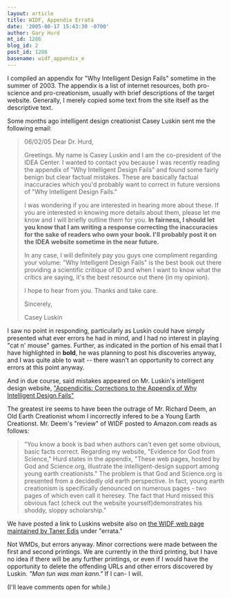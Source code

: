 ```yaml
---
layout: article
title: WIDF, Appendix Errata
date: '2005-08-17 15:43:30 -0700'
author: Gary Hurd
mt_id: 1286
blog_id: 2
post_id: 1286
basename: widf_appendix_e
---
```

I compiled an appendix for "Why Intelligent Design Fails" sometime in the summer of 2003.  The appendix is a list of internet resources, both pro-science and pro-creationism, usually with brief descriptions of the target website.  Generally, I merely copied some text from the site itself as the descriptive text.

Some months ago intelligent design creationist Casey Luskin sent me the following email:

> 06/02/05
> Dear Dr. Hurd,
> 
> Greetings. My name is Casey Luskin and I am the co-president of the IDEA Center.  I wanted to contact you because I was recently reading the appendix of "Why Intelligent Design Fails" and found some fairly benign but clear factual mistakes.  These are basically factual inaccuracies which you'd probably want to correct in future versions of "Why Intelligent Design Fails."
> 
> I was wondering if you are interested in hearing more about these. If you are interested in knowing more details about them, please let me know and I will briefly outline them for you.  **In fairness, I should let you know that I am writing a response correcting the inaccuracies for the sake of readers who own your book. I'll probably post it on the IDEA website sometime in the near future.**
> 
> In any case, I will definitely pay you guys one compliment regarding your volume: "Why Intelligent Design Fails" is the best book out there providing a scientific critique of ID and when I want to know what the critics are saying, it's the best resource out there (in my opinion).
> 
> I hope to hear from you. Thanks and take care.
> 
> Sincerely,
> 
> Casey Luskin 

I saw no point in responding, particularly as Luskin could have simply presented what ever errors he had in mind, and I had no interest in playing "cat n' mouse" games.  Further, as indicated in the portion of his email that I have highlighted in **bold**, he was planning to post his discoveries anyway, and I was quite able to wait -- there wasn't an opportunity to correct any errors at this point anyway.

And in due course, said mistakes appeared on Mr. Luskin's intelligent design website, ["Appendicitis: Corrections to the Appendix of Why Intelligent Design Fails"](http://www.ideacenter.org/contentmgr/showdetails.php/id/1368)

The greatest ire seems to have been the outrage of Mr. Richard Deem, an Old Earth Creationist whom I incorrectly infered to be a Young Earth Creationst.  Mr. Deem's "review" of WIDF posted to Amazon.com reads as follows:

> "You know a book is bad when authors can't even get some obvious, basic facts correct. Regarding my website, "Evidence for God from Science," Hurd states in the appendix, "These web pages, hosted by God and Science.org, illustrate the intelligent-design support among young earth creationists." The problem is that God and Science.org is presented from a decidedly old earth perspective. In fact, young earth creationism is specifically denounced on numerous pages - two pages of which even call it heresey. The fact that Hurd missed this obvious fact (check out the website yourself)demonstrates his shoddy, sloppy scholarship."

We have posted a link to Luskins website also on [the WIDF web page maintained by Taner Edis](http://www2.truman.edu/~edis/books/id/errata.html) under "errata."

Not WMDs, but errors anyway.  Minor corrections were made between the first and second printings.  We are currently in the third printing, but I have no idea if there will be any further printings, or even if I would have the opportunity to delete the offending URLs and other errors discovered by Luskin.  _"Man tun was man kann."_ If I can- I will. 

(I'll leave comments open for while.)
